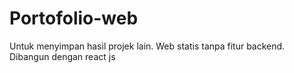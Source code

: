 # Portofolio-web
Untuk menyimpan hasil projek lain. Web statis tanpa fitur backend. Dibangun dengan react js
